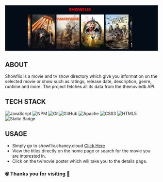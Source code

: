 ![Project Banner](https://github.com/D-Chaney/showflix/blob/main/banner.png?raw=true)

## ABOUT
Showflix is a movie and tv show directory which give you information on the selected movie or show such as ratings, release date, description, genre, runtime and more. The project fetches all its data from the themoviedb API. 

## TECH STACK
 ![JavaScript](https://img.shields.io/badge/javascript-%23323330.svg?style=for-the-badge&logo=javascript&logoColor=%23F7DF1E) ![NPM](https://img.shields.io/badge/NPM-%23CB3837.svg?style=for-the-badge&logo=npm&logoColor=white) ![Git](https://img.shields.io/badge/git-%23F05033.svg?style=for-the-badge&logo=git&logoColor=white)![GitHub](https://img.shields.io/badge/github-%23121011.svg?style=for-the-badge&logo=github&logoColor=white) ![Apache](https://img.shields.io/badge/apache-%23D42029.svg?style=for-the-badge&logo=apache&logoColor=white) ![CSS3](https://img.shields.io/badge/css3-%231572B6.svg?style=for-the-badge&logo=css3&logoColor=white) ![HTML5](https://img.shields.io/badge/html5-%23E34F26.svg?style=for-the-badge&logo=html5&logoColor=white) ![Static Badge](https://img.shields.io/badge/themoviedb-blue?style=for-the-badge&label=API&labelColor=gray)



 ## USAGE

 - Simply go to showflix.chaney.cloud <a href="https://showflix.chaney.cloud">Click Here</a>
 - View the titles directly on the home page or search for the movie you are interested in.
 - Click on the tv/movie poster which will take you to the details page.

### 🤓 Thanks you for visiting 👋
